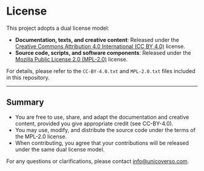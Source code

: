 # License

This project adopts a dual license model:

- **Documentation, texts, and creative content**: Released under the [Creative Commons Attribution 4.0 International (CC BY 4.0)](./CC-BY-4.0.txt) license.
- **Source code, scripts, and software components**: Released under the [Mozilla Public License 2.0 (MPL-2.0)](./MPL-2.0.txt) license.

For details, please refer to the `CC-BY-4.0.txt` and `MPL-2.0.txt` files included in this repository.

---

## Summary

- You are free to use, share, and adapt the documentation and creative content, provided you give appropriate credit (see CC-BY-4.0).
- You may use, modify, and distribute the source code under the terms of the MPL-2.0 license.
- When contributing, you agree that your contributions will be released under the same dual license model.

For any questions or clarifications, please contact info@unicoverso.com.
